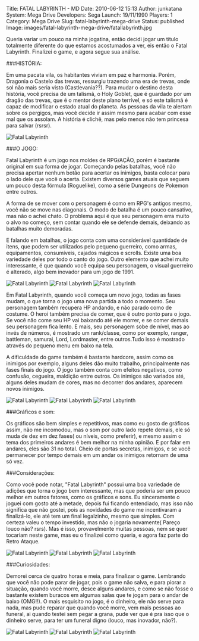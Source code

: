 Title: FATAL LABYRINTH - MD
Date: 2010-06-12 15:13
Author: junkatana
System: Mega Drive
Developers: Sega
Launch: 19/11/1990
Players: 1
Category: Mega Drive
Slug: fatal-labyrinth-mega-drive
Status: published
Image: images/fatal-labyrinth-mega-drive/fatallabyrinth.jpg

<!-- PELICAN_BEGIN_SUMMARY -->
Queria variar um pouco na minha jogatina, então decidi
jogar um título totalmente diferente do que estamos acostumados a ver, eis então o
Fatal Labyrinth. Finalizei o game, e agora segue sua análise.<!-- PELICAN_END_SUMMARY -->

###HISTÓRIA:

Em uma pacata vila, os habitantes viviam em paz e harmonia. Porém,
Dragonia o Castelo das trevas, ressurgiu trazendo uma era de trevas,
onde sol não mais seria visto (Castlevania??). Para mudar o destino desta história, você
precisa de um talismã, o Holy Goblet, que é guardado por um dragão das
trevas, que é o mentor deste plano terrível, e só este talismã é capaz de
modificar o estado atual do planeta. As pessoas da vila te alertam sobre os pergigos,
mas você decide ir assim mesmo para acabar com esse mal que os assolam.
A história é clichê, mas pelo menos não tem princesa para salvar (rsrsr).


![Fatal Labyrinth]([file=fatal.gif])


###O JOGO:

Fatal Labyrinth é um jogo nos moldes de RPG/AÇÃO, porém é
bastante original em sua forma de jogar. Começando pelas batalhas, você
não precisa apertar nenhum botão para acertar os inimigos, basta colocar
para o lado dele que você o acerta. Existem diversos games atuais que seguem
um pouco desta fórmula (Roguelike), como a série Dungeons de Pokemon entre outros.


A forma de se mover com o personagem é como em RPG's antigos mesmo, você não se move nas diagonais. O
modo de batalha é um pouco cansativo, mas não o achei chato. O problema
aqui é que seu personagem erra muito o alvo no começo, sem contar quando ele se
defende demais, deixando as batalhas muito demoradas.


E falando em batalhas, o jogo conta com uma considerável
quantidade de itens, que podem ser utilizados pelo pequeno guerreiro,
como armas, equipamentos, consumíveis, cajados mágicos e scrolls. Existe
uma boa variedade deles por todo o canto do jogo. Outro elemento que
achei muito interessante, é que quando você equipa seu personagem, o visual guerreiro é alterado,
 algo bem inovador para um jogo de 1991.

![Fatal Labyrinth]([file=fatal1.png]) ![Fatal Labyrinth]([file=fatal2.png]) ![Fatal Labyrinth]([file=fatal3.png])


Em Fatal Labyrinth, quando você começa um novo jogo, todas as fases mudam, o que torna o jogo uma nova partida a todo o momento. Seu personagem também recupera HP andando, e não parado como de costume.
O heroi também precisa de comer, que é outro ponto para o jogo. Se você
não come seu HP vai baixando até ele morrer, e se comer demais seu
personagem fica lento. E mais, seu personagem sobe de nível, mas ao
invés de números, é mostrado um rank/classe, como por exemplo, ranger,
battleman, samurai, Lord, Lordmaster, entre outros.Tudo isso é mostrado
através do pequeno menu em baixo na tela.

A dificuldade do game também é bastante hardcore, assim como os inimigos por exemplo, alguns deles dão muito trabalho, principalmente nas fases finais do jogo. O jogo também conta com efeitos negativos, como confusão, cegueira, maldição entre outros. Os inimigos são variados até, alguns deles mudam de cores, mas no decorrer dos andares, aparecem novos inimigos.

![Fatal Labyrinth]([file=fatal10.png]) ![Fatal Labyrinth]([file=fatal11.png]) ![Fatal Labyrinth]([file=fatal12.png])

###Gráficos e som:

 Os gráficos são bem simples e repetitivos, mas como eu gosto de
gráficos assim, não me incomodou, mas o som por outro lado repete
demais, ele só muda de dez em dez fases( ou níveis, como preferir), e mesmo assim o tema dos
primeiros andares é bem melhor na minha opinião. E por falar em andares,
eles são 31 no total. Cheio de portas secretas, inimigos, e se você
permanecer por tempo demais em um andar os inimigos retornam de uma só
vez.

###Considerações:

Como você pode notar, "Fatal Labyrinth" possui uma boa variedade de adições que torna o jogo bem
interessante, mas que poderia ser um pouco melhor em outros fatores,
como os gráficos e sons. Eu sinceramente o joguei com gosto até a
metade, depois fui ficando entendiado, mas isso não significa que não
gostei, pois as novidades do game me incentivaram a finalizá-lo, ele até
tem um final legalzinho, mesmo que simples. Com certeza valeu o tempo
investido, mas não o jogaria novamente( Pareço louco não? rsrs). Mas é
isso, provavelmente muitas pessoas, nem se quer tocariam neste game, mas
eu o finalizei como queria, e agora faz parte do Retro Ataque.

![Fatal Labyrinth]([file=fatal7.png]) ![Fatal Labyrinth]([file=fatal8.png]) ![Fatal Labyrinth]([file=fatal9.png])

###Curiosidades:

Demorei cerca de quatro horas e meia, para finalizar o game. Lembrando que você não pode
parar de jogar, pois o game não salva, e para piorar a situação, quando
você morre, desce alguns andares, e como se não fosse o bastante existem
buracos em algumas salas que te jogam para o andar de baixo (OMG!!). O
mais esquisito no jogo, é o dinheiro, ele não serve para nada, mas pude
reparar que quando você morre, vem mais pessoas ao funeral, ai quando
testei sem pegar a grana, pude ver que é pra isso que o dinheiro serve,
para ter um funeral digno (louco, mas inovador, não?).

![Fatal Labyrinth]([file=fatal4.png]) ![Fatal Labyrinth]([file=fatal5.png]) ![Fatal Labyrinth]([file=fatal6.png])
